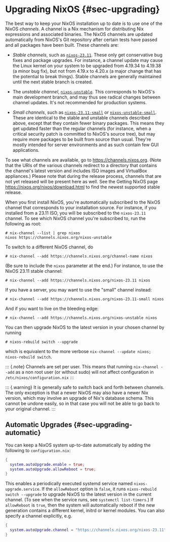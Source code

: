 # Upgrading NixOS {#sec-upgrading}

The best way to keep your NixOS installation up to date is to use one of
the NixOS *channels*. A channel is a Nix mechanism for distributing Nix
expressions and associated binaries. The NixOS channels are updated
automatically from NixOS's Git repository after certain tests have
passed and all packages have been built. These channels are:

-   *Stable channels*, such as [`nixos-23.11`](https://channels.nixos.org/nixos-23.11).
    These only get conservative bug fixes and package upgrades. For
    instance, a channel update may cause the Linux kernel on your system
    to be upgraded from 4.19.34 to 4.19.38 (a minor bug fix), but not
    from 4.19.x to 4.20.x (a major change that has the potential to break things).
    Stable channels are generally maintained until the next stable
    branch is created.

-   The *unstable channel*, [`nixos-unstable`](https://channels.nixos.org/nixos-unstable).
    This corresponds to NixOS's main development branch, and may thus see
    radical changes between channel updates. It's not recommended for
    production systems.

-   *Small channels*, such as [`nixos-23.11-small`](https://channels.nixos.org/nixos-23.11-small)
    or [`nixos-unstable-small`](https://channels.nixos.org/nixos-unstable-small).
    These are identical to the stable and unstable channels described above,
    except that they contain fewer binary packages. This means they get updated
    faster than the regular channels (for instance, when a critical security patch
    is committed to NixOS's source tree), but may require more packages to be
    built from source than usual. They're mostly intended for server environments
    and as such contain few GUI applications.

To see what channels are available, go to <https://channels.nixos.org>.
(Note that the URIs of the various channels redirect to a directory that
contains the channel's latest version and includes ISO images and
VirtualBox appliances.) Please note that during the release process,
channels that are not yet released will be present here as well. See the
Getting NixOS page <https://nixos.org/nixos/download.html> to find the
newest supported stable release.

When you first install NixOS, you're automatically subscribed to the
NixOS channel that corresponds to your installation source. For
instance, if you installed from a 23.11 ISO, you will be subscribed to
the `nixos-23.11` channel. To see which NixOS channel you're subscribed
to, run the following as root:

```ShellSession
# nix-channel --list | grep nixos
nixos https://channels.nixos.org/nixos-unstable
```

To switch to a different NixOS channel, do

```ShellSession
# nix-channel --add https://channels.nixos.org/channel-name nixos
```

(Be sure to include the `nixos` parameter at the end.) For instance, to
use the NixOS 23.11 stable channel:

```ShellSession
# nix-channel --add https://channels.nixos.org/nixos-23.11 nixos
```

If you have a server, you may want to use the "small" channel instead:

```ShellSession
# nix-channel --add https://channels.nixos.org/nixos-23.11-small nixos
```

And if you want to live on the bleeding edge:

```ShellSession
# nix-channel --add https://channels.nixos.org/nixos-unstable nixos
```

You can then upgrade NixOS to the latest version in your chosen channel
by running

```ShellSession
# nixos-rebuild switch --upgrade
```

which is equivalent to the more verbose `nix-channel --update nixos; nixos-rebuild switch`.

::: {.note}
Channels are set per user. This means that running `nix-channel --add`
as a non root user (or without sudo) will not affect
configuration in `/etc/nixos/configuration.nix`
:::

::: {.warning}
It is generally safe to switch back and forth between channels. The only
exception is that a newer NixOS may also have a newer Nix version, which
may involve an upgrade of Nix's database schema. This cannot be undone
easily, so in that case you will not be able to go back to your original
channel.
:::

## Automatic Upgrades {#sec-upgrading-automatic}

You can keep a NixOS system up-to-date automatically by adding the
following to `configuration.nix`:

```nix
{
  system.autoUpgrade.enable = true;
  system.autoUpgrade.allowReboot = true;
}
```

This enables a periodically executed systemd service named
`nixos-upgrade.service`. If the `allowReboot` option is `false`, it runs
`nixos-rebuild switch --upgrade` to upgrade NixOS to the latest version
in the current channel. (To see when the service runs, see `systemctl list-timers`.)
If `allowReboot` is `true`, then the system will automatically reboot if
the new generation contains a different kernel, initrd or kernel
modules. You can also specify a channel explicitly, e.g.

```nix
{
  system.autoUpgrade.channel = "https://channels.nixos.org/nixos-23.11";
}
```
